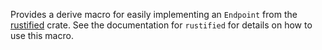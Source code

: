 Provides a derive macro for easily implementing an `Endpoint` from the
[rustified][1] crate. See the documentation for `rustified` for details on how
to use this macro.

[1]: https://docs.rs/rustified/

